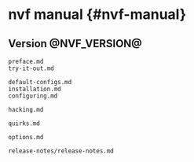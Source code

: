 # nvf manual {#nvf-manual}

## Version @NVF_VERSION@

```{=include=} preface
preface.md
try-it-out.md
```

```{=include=} parts
default-configs.md
installation.md
configuring.md
```

```{=include=} chapters
hacking.md
```

```{=include=} appendix html:into-file=//quirks.html
quirks.md
```

```{=include=} appendix html:into-file=//options.html
options.md
```

```{=include=} appendix html:into-file=//release-notes.html
release-notes/release-notes.md
```

